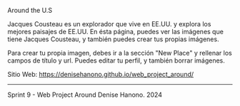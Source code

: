 Around the U.S

Jacques Cousteau es un explorador que vive en EE.UU. y explora los mejores paisajes de EE.UU.
En ésta página, puedes ver las imágenes que tiene Jacques Cousteau, y también puedes crear tus propias imágenes.

Para crear tu propia imagen, debes ir a la sección "New Place" y rellenar los campos de título y url.
Puedes editar tu perfil, y también borrar imágenes. 

Sitio Web:  https://denisehanono.github.io/web_project_around/ 
_____________

Sprint 9 - Web Project Around
Denise Hanono. 2024